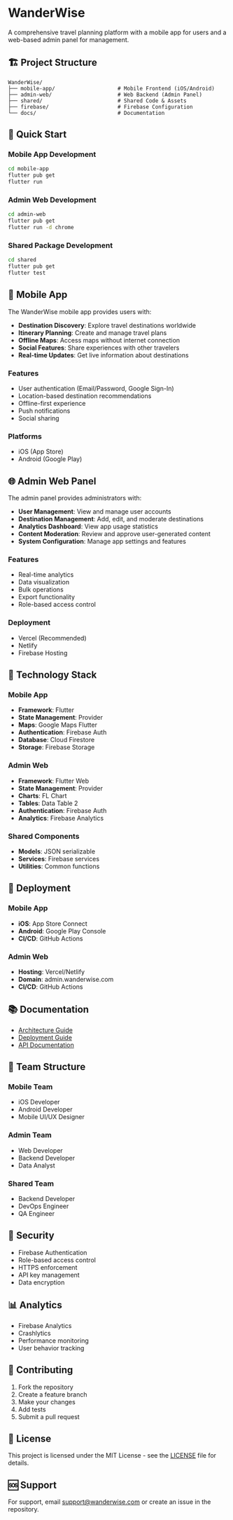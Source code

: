 # WanderWise

A comprehensive travel planning platform with a mobile app for users and a web-based admin panel for management.

## 🏗️ Project Structure

```
WanderWise/
├── mobile-app/                    # Mobile Frontend (iOS/Android)
├── admin-web/                     # Web Backend (Admin Panel)
├── shared/                        # Shared Code & Assets
├── firebase/                      # Firebase Configuration
└── docs/                          # Documentation
```

## 🚀 Quick Start

### Mobile App Development

```bash
cd mobile-app
flutter pub get
flutter run
```

### Admin Web Development

```bash
cd admin-web
flutter pub get
flutter run -d chrome
```

### Shared Package Development

```bash
cd shared
flutter pub get
flutter test
```

## 📱 Mobile App

The WanderWise mobile app provides users with:
- **Destination Discovery**: Explore travel destinations worldwide
- **Itinerary Planning**: Create and manage travel plans
- **Offline Maps**: Access maps without internet connection
- **Social Features**: Share experiences with other travelers
- **Real-time Updates**: Get live information about destinations

### Features
- User authentication (Email/Password, Google Sign-In)
- Location-based destination recommendations
- Offline-first experience
- Push notifications
- Social sharing

### Platforms
- iOS (App Store)
- Android (Google Play)

## 🌐 Admin Web Panel

The admin panel provides administrators with:
- **User Management**: View and manage user accounts
- **Destination Management**: Add, edit, and moderate destinations
- **Analytics Dashboard**: View app usage statistics
- **Content Moderation**: Review and approve user-generated content
- **System Configuration**: Manage app settings and features

### Features
- Real-time analytics
- Data visualization
- Bulk operations
- Export functionality
- Role-based access control

### Deployment
- Vercel (Recommended)
- Netlify
- Firebase Hosting

## 🔧 Technology Stack

### Mobile App
- **Framework**: Flutter
- **State Management**: Provider
- **Maps**: Google Maps Flutter
- **Authentication**: Firebase Auth
- **Database**: Cloud Firestore
- **Storage**: Firebase Storage

### Admin Web
- **Framework**: Flutter Web
- **State Management**: Provider
- **Charts**: FL Chart
- **Tables**: Data Table 2
- **Authentication**: Firebase Auth
- **Analytics**: Firebase Analytics

### Shared Components
- **Models**: JSON serializable
- **Services**: Firebase services
- **Utilities**: Common functions

## 🚀 Deployment

### Mobile App
- **iOS**: App Store Connect
- **Android**: Google Play Console
- **CI/CD**: GitHub Actions

### Admin Web
- **Hosting**: Vercel/Netlify
- **Domain**: admin.wanderwise.com
- **CI/CD**: GitHub Actions

## 📚 Documentation

- [Architecture Guide](docs/ARCHITECTURE.md)
- [Deployment Guide](docs/DEPLOYMENT.md)
- [API Documentation](docs/API.md)

## 👥 Team Structure

### Mobile Team
- iOS Developer
- Android Developer
- Mobile UI/UX Designer

### Admin Team
- Web Developer
- Backend Developer
- Data Analyst

### Shared Team
- Backend Developer
- DevOps Engineer
- QA Engineer

## 🔐 Security

- Firebase Authentication
- Role-based access control
- HTTPS enforcement
- API key management
- Data encryption

## 📊 Analytics

- Firebase Analytics
- Crashlytics
- Performance monitoring
- User behavior tracking

## 🤝 Contributing

1. Fork the repository
2. Create a feature branch
3. Make your changes
4. Add tests
5. Submit a pull request

## 📄 License

This project is licensed under the MIT License - see the [LICENSE](LICENSE) file for details.

## 🆘 Support

For support, email support@wanderwise.com or create an issue in the repository. 